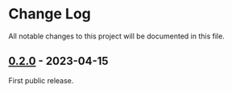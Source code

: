 # Change Log

All notable changes to this project will be documented in this file.

## [0.2.0](https://github.com/RhetTbull/put_in_pocket/releases/tag/v0.2.0) - 2023-04-15

First public release.
